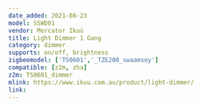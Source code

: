 ```yaml
---
date_added: 2021-08-23
model: SSWD01
vendor: Mercator Ikuü 
title: Light Dimmer 1 Gang
category: dimmer
supports: on/off, brightness
zigbeemodel: ['TS0601','_TZE200_swaamsoy']
compatible: [z2m, zha]
z2m: TS0601_dimmer
mlink: https://www.ikuu.com.au/product/light-dimmer/
link: 
---
```

